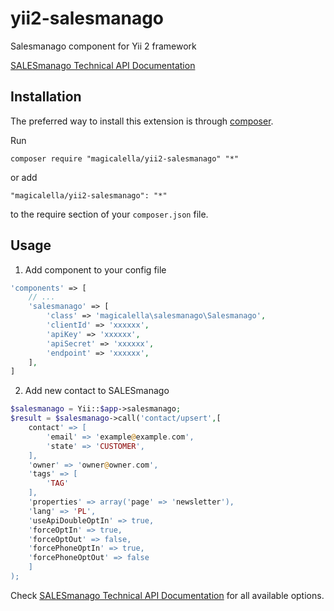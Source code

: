 # yii2-salesmanago
Salesmanago component for Yii 2 framework

[SALESmanago Technical API Documentation](http://support.salesmanago.pl/wp-content/uploads/2014/10/SALESmanago-API-en.pdf)

Installation
------------

The preferred way to install this extension is through [composer](http://getcomposer.org/download/).

Run

```
composer require "magicalella/yii2-salesmanago" "*"
```

or add

```
"magicalella/yii2-salesmanago": "*"
```

to the require section of your `composer.json` file.

Usage
-----

1. Add component to your config file
```php
'components' => [
    // ...
    'salesmanago' => [
        'class' => 'magicalella\salesmanago\Salesmanago',
        'clientId' => 'xxxxxx',
        'apiKey' => 'xxxxxx',
        'apiSecret' => 'xxxxxx',
        'endpoint' => 'xxxxxx',
    ],
]
```

2. Add new contact to SALESmanago
```php
$salesmanago = Yii::$app->salesmanago;
$result = $salesmanago->call('contact/upsert',[
    contact' => [
        'email' => 'example@example.com',
        'state' => 'CUSTOMER',
    ],
    'owner' => 'owner@owner.com',
    'tags' => [
        'TAG'
    ],
    'properties' => array('page' => 'newsletter'),
    'lang' => 'PL',
    'useApiDoubleOptIn' => true,
    'forceOptIn' => true,
    'forceOptOut' => false,
    'forcePhoneOptIn' => true,
    'forcePhoneOptOut' => false
    ]
);
```

Check [SALESmanago Technical API Documentation](http://support.salesmanago.pl/wp-content/uploads/2014/10/SALESmanago-API-en.pdf) for all available options.
